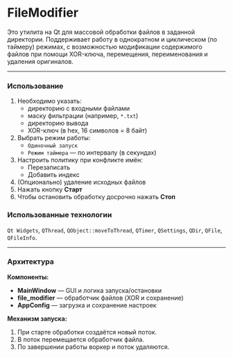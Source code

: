 # FileModifier

Это утилита на Qt для массовой обработки файлов в заданной директории. Поддерживает работу в однократном и циклическом (по таймеру) режимах, с возможностью модификации содержимого файлов при помощи XOR-ключа, перемещения, переименования и удаления оригиналов.

---

### Использование

1. Необходимо указать:
   - директорию с входными файлами
   - маску фильтрации (например, `*.txt`)
   - директорию вывода
   - XOR-ключ (в hex, 16 символов = 8 байт)
2. Выбрать режим работы:
   - `Одиночный запуск`
   - `Режим таймера` — по интервалу (в секундах)
3. Настроить политику при конфликте имён:
   - Перезаписать
   - Добавить индекс
4. (Опционально) удаление исходных файлов
5. Нажать кнопку **Старт**
6. Чтобы остановить обработку досрочно нажать **Стоп**

### Использованные технологии
 `Qt Widgets`, `QThread`, `QObject::moveToThread`, `QTimer`, `QSettings`,
`QDir`, `QFile`, `QFileInfo`.

---

### Архитектура

**Компоненты:**
- **MainWindow** — GUI и логика запуска/остановки  
- **file_modifier** — обработчик файлов (XOR и сохранение)  
- **AppConfig** — загрузка и сохранение настроек  

**Механизм запуска:**
1. При старте обработки создаётся новый поток.  
2. В поток перемещается обработчик файла.  
3. По завершении работы воркер и поток удаляются.
